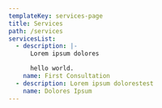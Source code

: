 ```yaml
---
templateKey: services-page
title: Services
path: /services
servicesList:
  - description: |-
      Lorem ipsum dolores

      hello world.
    name: First Consultation
  - description: Lorem ipsum dolorestest
    name: Dolores Ipsum
---
```


